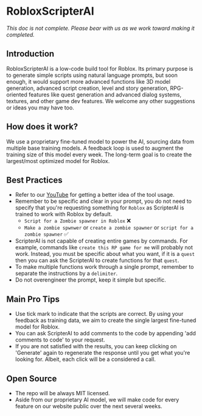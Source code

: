 # RobloxScripterAI

<i> This doc is not complete. Please bear with us as we work toward making it completed. </i>

## Introduction

RobloxScripterAI is a low-code build tool for Roblox. Its primary purpose is to generate simple scripts using natural language prompts, but soon enough, it would support more advanced functions like 3D model generation, advanced script creation, level and story generation, RPG-oriented features like quest generation and advanced dialog systems, textures, and other game dev features. We welcome any other suggestions or ideas you may have too. 

## How does it work?

We use a proprietary fine-tuned model to power the AI, sourcing data from multiple base training models. A feedback loop is used to augment the training size of this model every week. The long-term goal is to create the largest/most optimized model for Roblox. 

## Best Practices

* Refer to our [YouTube](https://www.youtube.com/@robloxscripterai4564) for getting a better idea of the tool usage. 
* Remember to be specific and clear in your prompt, you do not need to specify that you're requesting something for ```Roblox``` as ScripterAI is trained to work with Roblox by default.
  * ```Script for a Zombie spawner in Roblox``` ❌
  * ```Make a zombie spwnwer``` or ```create a zombie spawner``` or ```script for a zombie spawner``` :white_check_mark:
* ScripterAI is not capable of creating entire games by commands. For example, commands like ```create this RP game for me``` will probably not work. Instead, you must be specific about what you want, if it is a ```quest``` then you can ask the ScripterAI to create functions for that ```quest```.
* To make multiple functions work through a single prompt, remember to separate the instructions by a `delimiter`.
* Do not overengineer the prompt, keep it simple but specific. 

## Main Pro Tips

* Use tick mark to indicate that the scripts are correct. By using your feedback as training data, we aim to create the single largest fine-tuned model for Roblox.
* You can ask ScripterAI to add comments to the code by appending 'add comments to code' to your request.
* If you are not satisfied with the results, you can keep clicking on 'Generate' again to regenerate the response until you get what you're looking for. Albeit, each click will be a considered a call.

## Open Source
* The repo will be always MIT licensed. 
* Aside from our proprietary AI model, we will make code for every feature on our website public over the next several weeks. 


